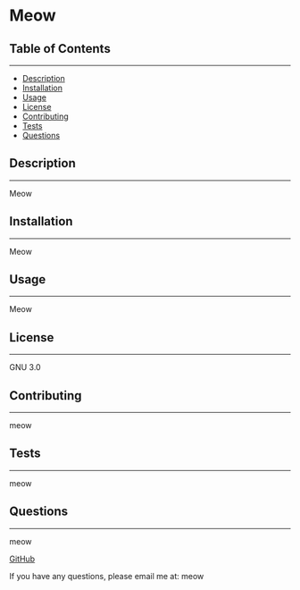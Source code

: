 # Meow

  ## Table of Contents
  ---
* [Description](#description)
* [Installation](#installation)
* [Usage](#usage)
* [License](#license)
* [Contributing](#contributing)
* [Tests](#tests)
* [Questions](#questions)

## Description
---
Meow

## Installation 
---
Meow

## Usage
---
Meow

## License 
---
GNU 3.0

## Contributing
---
meow

## Tests
---
meow

## Questions
---
meow

[GitHub](https://github.com/meow)

If you have any questions, please email me at: meow


